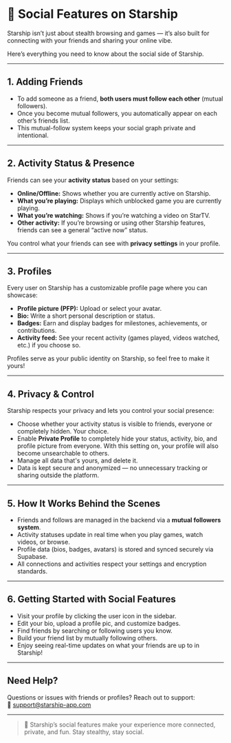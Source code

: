 # 🤝 Social Features on Starship

Starship isn’t just about stealth browsing and games — it’s also built for connecting with your friends and sharing your online vibe.

Here’s everything you need to know about the social side of Starship.

---

## 1. Adding Friends

- To add someone as a friend, **both users must follow each other** (mutual followers).
- Once you become mutual followers, you automatically appear on each other’s friends list.
- This mutual-follow system keeps your social graph private and intentional.

---

## 2. Activity Status & Presence

Friends can see your **activity status** based on your settings:

- **Online/Offline:** Shows whether you are currently active on Starship.
- **What you’re playing:** Displays which unblocked game you are currently playing.
- **What you’re watching:** Shows if you’re watching a video on StarTV.
- **Other activity:** If you’re browsing or using other Starship features, friends can see a general “active now” status.

You control what your friends can see with **privacy settings** in your profile.

---

## 3. Profiles

Every user on Starship has a customizable profile page where you can showcase:

- **Profile picture (PFP):** Upload or select your avatar.
- **Bio:** Write a short personal description or status.
- **Badges:** Earn and display badges for milestones, achievements, or contributions.
- **Activity feed:** See your recent activity (games played, videos watched, etc.) if you choose so.

Profiles serve as your public identity on Starship, so feel free to make it yours!

---

## 4. Privacy & Control

Starship respects your privacy and lets you control your social presence:

- Choose whether your activity status is visible to friends, everyone or completely hidden. Your choice.
- Enable **Private Profile** to completely hide your status, activity, bio, and profile picture from everyone. With this setting on, your profile will also become unsearchable to others.
- Manage all data that's yours, and delete it.
- Data is kept secure and anonymized — no unnecessary tracking or sharing outside the platform.

---

## 5. How It Works Behind the Scenes

- Friends and follows are managed in the backend via a **mutual followers system**.
- Activity statuses update in real time when you play games, watch videos, or browse.
- Profile data (bios, badges, avatars) is stored and synced securely via Supabase.
- All connections and activities respect your settings and encryption standards.

---

## 6. Getting Started with Social Features

- Visit your profile by clicking the user icon in the sidebar.
- Edit your bio, upload a profile pic, and customize badges.
- Find friends by searching or following users you know.
- Build your friend list by mutually following others.
- Enjoy seeing real-time updates on what your friends are up to in Starship!

---

## Need Help?

Questions or issues with friends or profiles? Reach out to support:  
📧 [support@starship-app.com](mailto:support@starship-app.com)

---

> 🌟 Starship’s social features make your experience more connected, private, and fun. Stay stealthy, stay social.
